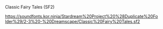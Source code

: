 Classic Fairy Tales (SF2)

https://soundfonts.kor.ninja/Stardream%20Project%20%28Duplicate%20Folder%29/2-3%20-%20Dreamscape/Classic%20Fairy%20Tales.sf2
